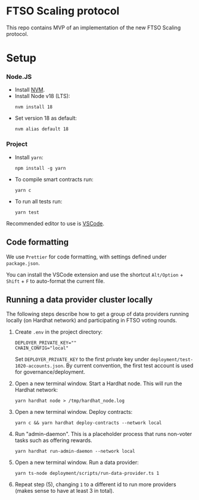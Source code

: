 # FTSO Scaling protocol

This repo contains MVP of an implementation of the new FTSO Scaling protocol.

# Setup

### Node.JS

- Install [NVM](https://github.com/nvm-sh/nvm).
- Install Node v18 (LTS): 
    ```
    nvm install 18
    ```
- Set version 18 as default: 
    ```
    nvm alias default 18
    ```

### Project

- Install `yarn`: 
    ```
    npm install -g yarn
    ```
- To compile smart contracts run:
    ```
    yarn c
    ```
- To run all tests run:
    ```
    yarn test
    ```

Recommended editor to use is [VSCode](https://code.visualstudio.com/).

## Code formatting

We use `Prettier` for code formatting, with settings defined under `package.json`.

You can install the VSCode extension and use the shortcut `Alt/Option` + `Shift` + `F` to auto-format the current file.

## Running a data provider cluster locally 

The following steps describe how to get a group of data providers running locally (on Hardhat network) and participating in FTSO voting rounds.

1. Create `.env` in the project directory:
    ```
    DEPLOYER_PRIVATE_KEY=""
    CHAIN_CONFIG="local"
    ```
    Set `DEPLOYER_PRIVATE_KEY` to the first private key under `deployment/test-1020-accounts.json`. 
    By current convention, the first test account is used for governance/deployment.

2. Open a new terminal window. Start a Hardhat node. This will run the Hardhat network:
    ```
    yarn hardhat node > /tmp/hardhat_node.log
    ```

3. Open a new terminal window. Deploy contracts:
    ```
    yarn c && yarn hardhat deploy-contracts --network local
    ```    
4. Run "admin-daemon". This is a placeholder process that runs non-voter tasks such as offering rewards.
    ```
    yarn hardhat run-admin-daemon --network local 
    ```
5. Open a new terminal window. Run a data provider:
    ```
    yarn ts-node deployment/scripts/run-data-provider.ts 1
    ```
6. Repeat step (5), changing `1` to a different id to run more providers (makes sense to have at least 3 in total).
